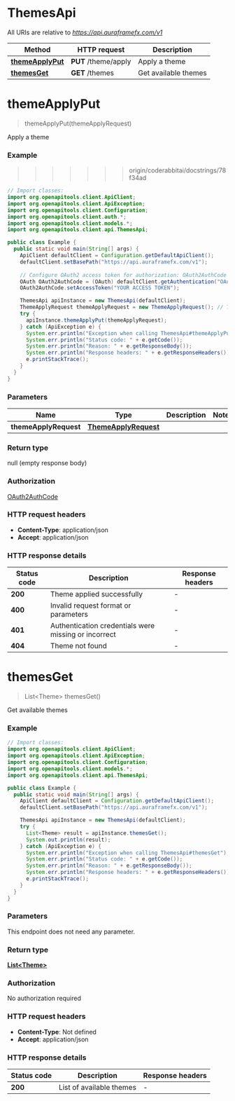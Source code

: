 # ThemesApi

All URIs are relative to *https://api.auraframefx.com/v1*

| Method                                          | HTTP request         | Description          |
|-------------------------------------------------|----------------------|----------------------|
| [**themeApplyPut**](ThemesApi.md#themeApplyPut) | **PUT** /theme/apply | Apply a theme        |
| [**themesGet**](ThemesApi.md#themesGet)         | **GET** /themes      | Get available themes |

<a id="themeApplyPut"></a>

# **themeApplyPut**

> themeApplyPut(themeApplyRequest)

Apply a theme

### Example

> > > > > > > origin/coderabbitai/docstrings/78f34ad

```java
// Import classes:
import org.openapitools.client.ApiClient;
import org.openapitools.client.ApiException;
import org.openapitools.client.Configuration;
import org.openapitools.client.auth.*;
import org.openapitools.client.models.*;
import org.openapitools.client.api.ThemesApi;

public class Example {
  public static void main(String[] args) {
    ApiClient defaultClient = Configuration.getDefaultApiClient();
    defaultClient.setBasePath("https://api.auraframefx.com/v1");
    
    // Configure OAuth2 access token for authorization: OAuth2AuthCode
    OAuth OAuth2AuthCode = (OAuth) defaultClient.getAuthentication("OAuth2AuthCode");
    OAuth2AuthCode.setAccessToken("YOUR ACCESS TOKEN");

    ThemesApi apiInstance = new ThemesApi(defaultClient);
    ThemeApplyRequest themeApplyRequest = new ThemeApplyRequest(); // ThemeApplyRequest | 
    try {
      apiInstance.themeApplyPut(themeApplyRequest);
    } catch (ApiException e) {
      System.err.println("Exception when calling ThemesApi#themeApplyPut");
      System.err.println("Status code: " + e.getCode());
      System.err.println("Reason: " + e.getResponseBody());
      System.err.println("Response headers: " + e.getResponseHeaders());
      e.printStackTrace();
    }
  }
}
```

### Parameters

| Name                  | Type                                          | Description | Notes |
|-----------------------|-----------------------------------------------|-------------|-------|
| **themeApplyRequest** | [**ThemeApplyRequest**](ThemeApplyRequest.md) |             |       |

### Return type

null (empty response body)

### Authorization

[OAuth2AuthCode](../README.md#OAuth2AuthCode)

### HTTP request headers

- **Content-Type**: application/json
- **Accept**: application/json

### HTTP response details

| Status code | Description                                          | Response headers |
|-------------|------------------------------------------------------|------------------|
| **200**     | Theme applied successfully                           | -                |
| **400**     | Invalid request format or parameters                 | -                |
| **401**     | Authentication credentials were missing or incorrect | -                |
| **404**     | Theme not found                                      | -                |

<a id="themesGet"></a>

# **themesGet**

> List&lt;Theme&gt; themesGet()

Get available themes

### Example

```java
// Import classes:
import org.openapitools.client.ApiClient;
import org.openapitools.client.ApiException;
import org.openapitools.client.Configuration;
import org.openapitools.client.models.*;
import org.openapitools.client.api.ThemesApi;

public class Example {
  public static void main(String[] args) {
    ApiClient defaultClient = Configuration.getDefaultApiClient();
    defaultClient.setBasePath("https://api.auraframefx.com/v1");

    ThemesApi apiInstance = new ThemesApi(defaultClient);
    try {
      List<Theme> result = apiInstance.themesGet();
      System.out.println(result);
    } catch (ApiException e) {
      System.err.println("Exception when calling ThemesApi#themesGet");
      System.err.println("Status code: " + e.getCode());
      System.err.println("Reason: " + e.getResponseBody());
      System.err.println("Response headers: " + e.getResponseHeaders());
      e.printStackTrace();
    }
  }
}
```

### Parameters

This endpoint does not need any parameter.

### Return type

[**List&lt;Theme&gt;**](Theme.md)

### Authorization

No authorization required

### HTTP request headers

- **Content-Type**: Not defined
- **Accept**: application/json

### HTTP response details

| Status code | Description              | Response headers |
|-------------|--------------------------|------------------|
| **200**     | List of available themes | -                |

